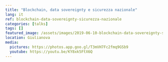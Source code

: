 ```yaml
---
title: "Blockchain, data sovereignty e sicurezza nazionale"
lang: it
ref: blockchain-data-sovereignty-sicurezza-nazionale
categories: [talks]
tags: []
featured_image: /assets/images/2019-06-10-blockchain-data-sovereignty-sicurezza-nazionale.jpg
location: Giulianova
media:
  pictures: https://photos.app.goo.gl/T3mVH7Fc2fmq9GSb9
  youtube: https://youtu.be/KY8xk5FtX6Q
---
```

